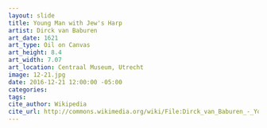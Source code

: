 ```yaml
---
layout: slide
title: Young Man with Jew's Harp
artist: Dirck van Baburen
art_date: 1621
art_type: Oil on Canvas
art_height: 8.4
art_width: 7.07
art_location: Centraal Museum, Utrecht
image: 12-21.jpg
date: 2016-12-21 12:00:00 -05:00
categories:
tags:
cite_author: Wikipedia
cite_url: http://commons.wikimedia.org/wiki/File:Dirck_van_Baburen_-_Young_man_with_jew%27s_harp_-_Google_Art_Project.jpg
---
```

